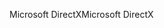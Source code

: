<span data-ttu-id="5271c-101">Microsoft DirectX</span><span class="sxs-lookup"><span data-stu-id="5271c-101">Microsoft DirectX</span></span>